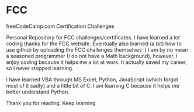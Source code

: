 # FCC
freeCodeCamp.com Certification Challenges

Personal Repository for FCC challenges/certificates. 
I have learned a lot coding thanks for the FCC website. Eventually also learned (a bit) how to use github by uploading the FCC challenges themselves :)
I am by no mean a seasoned programmer (I do not have a Math background), however, I enjoy coding because it helps me a lot at work. It actually saved my career,
so I never stopped learning.

I have learned VBA through MS Excel, Python, JavaScript (which forgot most of it sadly) and a little bit of C. I am learning C because it helps me better understand Python.

Thank you for reading.
Keep learning
